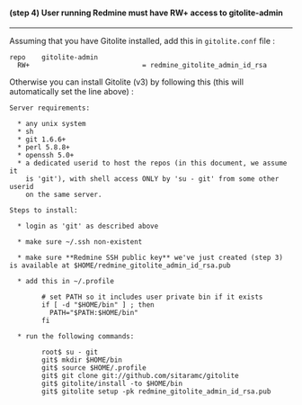 #### **(step 4)** User running Redmine must have **RW+** access to gitolite-admin
***

Assuming that you have Gitolite installed, add this in ```gitolite.conf``` file :

    repo    gitolite-admin
      RW+                            = redmine_gitolite_admin_id_rsa


Otherwise you can install Gitolite (v3) by following this (this will automatically set the line above) :

    Server requirements:

      * any unix system
      * sh
      * git 1.6.6+
      * perl 5.8.8+
      * openssh 5.0+
      * a dedicated userid to host the repos (in this document, we assume it
        is 'git'), with shell access ONLY by 'su - git' from some other userid
        on the same server.

    Steps to install:

      * login as 'git' as described above

      * make sure ~/.ssh non-existent

      * make sure **Redmine SSH public key** we've just created (step 3) is available at $HOME/redmine_gitolite_admin_id_rsa.pub

      * add this in ~/.profile

            # set PATH so it includes user private bin if it exists
            if [ -d "$HOME/bin" ] ; then
              PATH="$PATH:$HOME/bin"
            fi

      * run the following commands:

            root$ su - git
            git$ mkdir $HOME/bin
            git$ source $HOME/.profile
            git$ git clone git://github.com/sitaramc/gitolite
            git$ gitolite/install -to $HOME/bin
            git$ gitolite setup -pk redmine_gitolite_admin_id_rsa.pub
